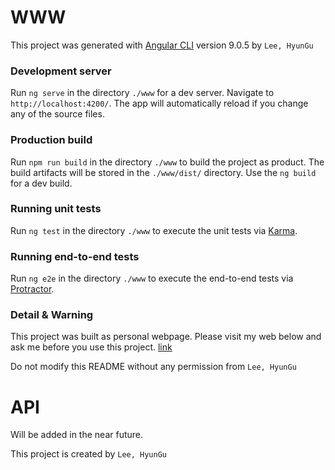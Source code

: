 # WWW

This project was generated with [Angular CLI](https://github.com/angular/angular-cli) version 9.0.5 by `Lee, HyunGu`

### Development server

Run `ng serve` in the directory `./www` for a dev server. Navigate to `http://localhost:4200/`. The app will automatically reload if you change any of the source files.

### Production build

Run `npm run build` in the directory `./www` to build the project as product. The build artifacts will be stored in the `./www/dist/` directory. Use the `ng build` for a dev build.

### Running unit tests

Run `ng test` in the directory `./www` to execute the unit tests via [Karma](https://karma-runner.github.io).

### Running end-to-end tests

Run `ng e2e` in the directory `./www` to execute the end-to-end tests via [Protractor](http://www.protractortest.org/).

### Detail & Warning

This project was built as personal webpage.
Please visit my web below and ask me before you use this project.
[link](http://www.nothing-yet.com)

Do not modify this README without any permission from `Lee, HyunGu`

# API

Will be added in the near future.

This project is created by `Lee, HyunGu`
